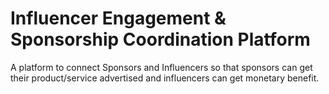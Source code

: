 # Influencer Engagement & Sponsorship Coordination Platform
A platform to connect Sponsors and Influencers so that sponsors can get their product/service advertised and influencers can get monetary benefit.

